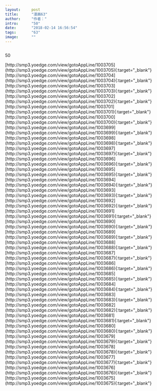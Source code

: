 ```yaml
---
layout:     post
title:      "漫画63"
author:     "作者："
intro:      "50"
date:       "2018-02-14 16:56:54"
tags:       "63"
image:      ""
---
```

<div style="text-align: center">
<p><img src=""/></p>
</div>
<p class="post-meta">
<span>50</span>
</p>
[http://smp3.yoedge.com/view/gotoAppLine/1003705](http://smp3.yoedge.com/view/gotoAppLine/1003705){:target="_blank"}
[http://smp3.yoedge.com/view/gotoAppLine/1003704](http://smp3.yoedge.com/view/gotoAppLine/1003704){:target="_blank"}
[http://smp3.yoedge.com/view/gotoAppLine/1003703](http://smp3.yoedge.com/view/gotoAppLine/1003703){:target="_blank"}
[http://smp3.yoedge.com/view/gotoAppLine/1003702](http://smp3.yoedge.com/view/gotoAppLine/1003702){:target="_blank"}
[http://smp3.yoedge.com/view/gotoAppLine/1003701](http://smp3.yoedge.com/view/gotoAppLine/1003701){:target="_blank"}
[http://smp3.yoedge.com/view/gotoAppLine/1003700](http://smp3.yoedge.com/view/gotoAppLine/1003700){:target="_blank"}
[http://smp3.yoedge.com/view/gotoAppLine/1003699](http://smp3.yoedge.com/view/gotoAppLine/1003699){:target="_blank"}
[http://smp3.yoedge.com/view/gotoAppLine/1003698](http://smp3.yoedge.com/view/gotoAppLine/1003698){:target="_blank"}
[http://smp3.yoedge.com/view/gotoAppLine/1003697](http://smp3.yoedge.com/view/gotoAppLine/1003697){:target="_blank"}
[http://smp3.yoedge.com/view/gotoAppLine/1003696](http://smp3.yoedge.com/view/gotoAppLine/1003696){:target="_blank"}
[http://smp3.yoedge.com/view/gotoAppLine/1003695](http://smp3.yoedge.com/view/gotoAppLine/1003695){:target="_blank"}
[http://smp3.yoedge.com/view/gotoAppLine/1003694](http://smp3.yoedge.com/view/gotoAppLine/1003694){:target="_blank"}
[http://smp3.yoedge.com/view/gotoAppLine/1003693](http://smp3.yoedge.com/view/gotoAppLine/1003693){:target="_blank"}
[http://smp3.yoedge.com/view/gotoAppLine/1003692](http://smp3.yoedge.com/view/gotoAppLine/1003692){:target="_blank"}
[http://smp3.yoedge.com/view/gotoAppLine/1003691](http://smp3.yoedge.com/view/gotoAppLine/1003691){:target="_blank"}
[http://smp3.yoedge.com/view/gotoAppLine/1003690](http://smp3.yoedge.com/view/gotoAppLine/1003690){:target="_blank"}
[http://smp3.yoedge.com/view/gotoAppLine/1003689](http://smp3.yoedge.com/view/gotoAppLine/1003689){:target="_blank"}
[http://smp3.yoedge.com/view/gotoAppLine/1003688](http://smp3.yoedge.com/view/gotoAppLine/1003688){:target="_blank"}
[http://smp3.yoedge.com/view/gotoAppLine/1003687](http://smp3.yoedge.com/view/gotoAppLine/1003687){:target="_blank"}
[http://smp3.yoedge.com/view/gotoAppLine/1003686](http://smp3.yoedge.com/view/gotoAppLine/1003686){:target="_blank"}
[http://smp3.yoedge.com/view/gotoAppLine/1003685](http://smp3.yoedge.com/view/gotoAppLine/1003685){:target="_blank"}
[http://smp3.yoedge.com/view/gotoAppLine/1003684](http://smp3.yoedge.com/view/gotoAppLine/1003684){:target="_blank"}
[http://smp3.yoedge.com/view/gotoAppLine/1003683](http://smp3.yoedge.com/view/gotoAppLine/1003683){:target="_blank"}
[http://smp3.yoedge.com/view/gotoAppLine/1003682](http://smp3.yoedge.com/view/gotoAppLine/1003682){:target="_blank"}
[http://smp3.yoedge.com/view/gotoAppLine/1003681](http://smp3.yoedge.com/view/gotoAppLine/1003681){:target="_blank"}
[http://smp3.yoedge.com/view/gotoAppLine/1003680](http://smp3.yoedge.com/view/gotoAppLine/1003680){:target="_blank"}
[http://smp3.yoedge.com/view/gotoAppLine/1003679](http://smp3.yoedge.com/view/gotoAppLine/1003679){:target="_blank"}
[http://smp3.yoedge.com/view/gotoAppLine/1003678](http://smp3.yoedge.com/view/gotoAppLine/1003678){:target="_blank"}
[http://smp3.yoedge.com/view/gotoAppLine/1003677](http://smp3.yoedge.com/view/gotoAppLine/1003677){:target="_blank"}
[http://smp3.yoedge.com/view/gotoAppLine/1003676](http://smp3.yoedge.com/view/gotoAppLine/1003676){:target="_blank"}
[http://smp3.yoedge.com/view/gotoAppLine/1003675](http://smp3.yoedge.com/view/gotoAppLine/1003675){:target="_blank"}


